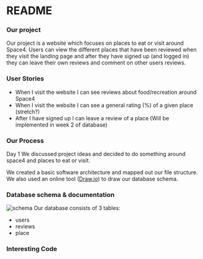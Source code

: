 # README

### Our project 
Our project is a website which focuses on places to eat or visit around Space4. Users can view the different places that have been reviewed when they visit the landing page and after they have signed up (and logged in) they can leave their own reviews and comment on other users reviews.


### User Stories 
* When I visit the website I can see reviews about food/recreation around Space4
* When I visit the website I can see a general rating (%) of a given place (stretch?)
* After I have signed up I can leave a review of a place (Will be implemented in week 2 of database)

### Our Process 
Day 1
We discussed project ideas and decided to do something around space4 and places to eat or visit. 

We created a basic software architecture and mapped out our file structure. We also used an online tool ([Draw.io](https://www.draw.io/)) to draw our database schema.


### Database schema & documentation 
![schema](https://user-images.githubusercontent.com/18426161/38359799-003d5b74-38c1-11e8-82e5-32237cc2eda6.png)
Our database consists of 3 tables: 
* users 
* reviews
* place 


### Interesting Code 
